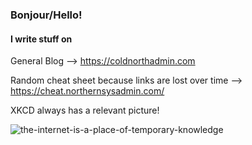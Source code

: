 ### Bonjour/Hello!

#### I write stuff on
General Blog --> https://coldnorthadmin.com

Random cheat sheet because links are lost over time --> https://cheat.northernsysadmin.com/

XKCD always has a relevant picture!

 ![the-internet-is-a-place-of-temporary-knowledge](https://imgs.xkcd.com/comics/wisdom_of_the_ancients.png)
